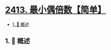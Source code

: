 # [2413. 最小偶倍数【简单】](https://github.com/tnotesjs/TNotes.leetcode/tree/main/notes/2413.%20%E6%9C%80%E5%B0%8F%E5%81%B6%E5%80%8D%E6%95%B0%E3%80%90%E7%AE%80%E5%8D%95%E3%80%91)

<!-- region:toc -->

- [1. 📝 概述](#1--概述)

<!-- endregion:toc -->

## 1. 📝 概述
